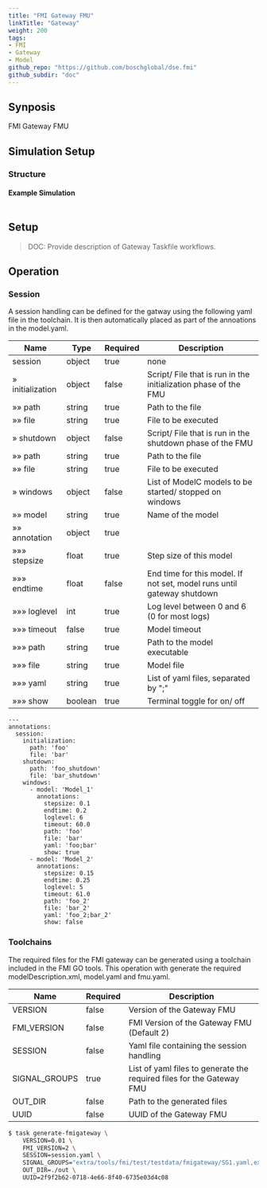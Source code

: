 ```yaml
---
title: "FMI Gateway FMU"
linkTitle: "Gateway"
weight: 200
tags:
- FMI
- Gateway
- Model
github_repo: "https://github.com/boschglobal/dse.fmi"
github_subdir: "doc"
---
```


## Synposis

FMI Gateway FMU


## Simulation Setup

### Structure

#### Example Simulation

```text

```

## Setup

> DOC: Provide description of Gateway Taskfile workflows.


## Operation

### Session

A session handling can be defined for the gatway using the following yaml file in the toolchain.
It is then automatically placed as part of the annoations in the model.yaml.

|Name|Type|Required|Description|
|---|---|---|---|
|session|object|true|none|
|» initialization|object|false|Script/ File that is run in the initialization phase of the FMU|
|»» path|string|true|Path to the file|
|»» file|string|true|File to be executed|
|» shutdown|object|false|Script/ File that is run in the shutdown phase of the FMU|
|»» path|string|true|Path to the file|
|»» file|string|true|File to be executed|
|» windows|object|false|List of ModelC models to be started/ stopped on windows|
|»» model|string|true|Name of the model|
|»» annotation|object|true||
|»»» stepsize|float|true|Step size of this model|
|»»» endtime|float|false|End time for this model. If not set, model runs until gateway shutdown|
|»»» loglevel|int|true|Log level between 0 and 6 (0 for most logs)|
|»»» timeout|false|true|Model timeout|
|»»» path|string|true|Path to the model executable|
|»»» file|string|true|Model file|
|»»» yaml|string|true|List of yaml files, separated by ";"|
|»»» show|boolean|true|Terminal toggle for on/ off|

```text
---
annotations:
  session:
    initialization:
      path: 'foo'
      file: 'bar'
    shutdown:
      path: 'foo_shutdown'
      file: 'bar_shutdown'
    windows:
      - model: 'Model_1'
        annotations:
          stepsize: 0.1
          endtime: 0.2
          loglevel: 6
          timeout: 60.0
          path: 'foo'
          file: 'bar'
          yaml: 'foo;bar'
          show: true
      - model: 'Model_2'
        annotations:
          stepsize: 0.15
          endtime: 0.25
          loglevel: 5
          timeout: 61.0
          path: 'foo_2'
          file: 'bar_2'
          yaml: 'foo_2;bar_2'
          show: false
```

### Toolchains

The required files for the FMI gateway can be generated using a toolchain included
in the FMI GO tools. This operation with generate the required modelDescription.xml,
model.yaml and fmu.yaml.

|Name|Required|Description|
|---|---|---|
|VERSION|false|Version of the Gateway FMU|
|FMI_VERSION|false|FMI Version of the Gateway FMU (Default 2)|
|SESSION|false|Yaml file containing the session handling|
|SIGNAL_GROUPS|true|List of yaml files to generate the required files for the Gateway FMU|
|OUT_DIR|false|Path to the generated files|
|UUID|false|UUID of the Gateway FMU|

```bash
$ task generate-fmigateway \
    VERSION=0.01 \
    FMI_VERSION=2 \
    SESSION=session.yaml \
    SIGNAL_GROUPS="extra/tools/fmi/test/testdata/fmigateway/SG1.yaml,extra/tools/fmi/test/testdata/fmigateway/SG2.yaml" \
    OUT_DIR=./out \
    UUID=2f9f2b62-0718-4e66-8f40-6735e03d4c08
```

